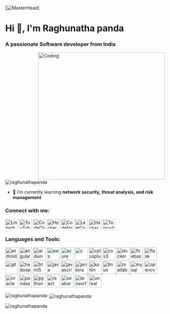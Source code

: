 [![MasterHead](https://cdn.weasyl.com/~fluffkevlar/submissions/30165/efb64790c6059bf9f32f9922bdfd36fad18bdd135aff5f67e99a7f0f29749042/fluffkevlar-starfield-gif.gif)]
<h1 align:center >Hi 👋, I'm Raghunatha panda</h1>
<h3 align: center;>A passionate Software developer from India</h3>
<img align="right" alt="Coding" width="400" src="https://cdn.filestackcontent.com/efbSR18hT5uRKuo0zoMA">

<p align="left"> <img src="https://komarev.com/ghpvc/?username=raghunathapanda&label=Profile%20views&color=0e75b6&style=flat" alt="raghunathapanda" /> </p>

- 🌱 I’m currently learning **network security, threat analysis, and risk management**

<h3 align: left>Connect with me:</h3>
<p align="left">
    <a href="https://linkedin.com/in/raghunatha-panda-14b912221" target="_blank"><img align="center" src="https://simpleicons.org/icons/linkedin.svg" alt="LinkedIn" height="30" width="40" /></a>
    <a href="https://www.youtube.com/channel/UCvDGzoUFCrjgZcwUNOiQEYw" target="_blank"><img align="center" src="https://simpleicons.org/icons/youtube.svg" alt="YouTube" height="30" width="40" /></a>
    <a href="https://www.codechef.com/users/raghunatha_96" target="_blank"><img align="center" src="https://simpleicons.org/icons/codechef.svg" alt="CodeChef" height="30" width="40" /></a>
    <a href="https://www.hackerrank.com/raghunathapanda1" target="_blank"><img align="center" src="https://simpleicons.org/icons/hackerrank.svg" alt="HackerRank" height="30" width="40" /></a>
    <a href="https://codeforces.com/profile/raghunath1" target="_blank"><img align="center" src="https://simpleicons.org/icons/codeforces.svg" alt="Codeforces" height="30" width="40" /></a>
    <a href="https://www.leetcode.com/raghunatha1123" target="_blank"><img align="center" src="https://simpleicons.org/icons/leetcode.svg" alt="LeetCode" height="30" width="40" /></a>
    <a href="https://www.hackerearth.com/@raghunatha5" target="_blank"><img align="center" src="https://simpleicons.org/icons/hackerearth.svg" alt="HackerEarth" height="30" width="40" /></a>
    <a href="https://www.topcoder.com/members/raghunatha" target="_blank"><img align="center" src="https://simpleicons.org/icons/topcoder.svg" alt="Topcoder" height="30" width="40" /></a>
    
</p>

<h3 align: left >Languages and Tools:</h3>
<p align="left"> 
    <a href="https://developer.android.com" target="_blank" rel="noreferrer"><img src="https://www.vectorlogo.zone/logos/android/android-icon.svg" alt="android" width="40" height="40" /></a>
    <a href="https://angular.io" target="_blank" rel="noreferrer"><img src="https://angular.io/assets/images/logos/angular/angular.svg" alt="angular" width="40" height="40" /></a>
    <a href="https://www.arduino.cc/" target="_blank" rel="noreferrer"><img src="https://www.vectorlogo.zone/logos/arduino/arduino-icon.svg" alt="arduino" width="40" height="40" /></a>
    <a href="https://aws.amazon.com" target="_blank" rel="noreferrer"><img src="https://www.vectorlogo.zone/logos/amazon_aws/amazon_aws-icon.svg" alt="aws" width="40" height="40" /></a>
    <a href="https://azure.microsoft.com/en-in/" target="_blank" rel="noreferrer"><img src="https://www.vectorlogo.zone/logos/microsoft_azure/microsoft_azure-icon.svg" alt="azure" width="40" height="40" /></a>
    <a href="https://www.cprogramming.com/" target="_blank" rel="noreferrer"><img src="https://upload.wikimedia.org/wikipedia/commons/1/18/C_Programming_Language.svg" alt="c" width="40" height="40" /></a>
    <a href="https://www.w3schools.com/cpp/" target="_blank" rel="noreferrer"><img src="https://upload.wikimedia.org/wikipedia/commons/1/18/ISO_C%2B%2B_Logo.svg" alt="cplusplus" width="40" height="40" /></a>
    <a href="https://www.w3schools.com/css/" target="_blank" rel="noreferrer"><img src="https://www.vectorlogo.zone/logos/netlifyapp_watercss/netlifyapp_watercss-official.svg" alt="css3" width="40" height="40" /></a>
    <a href="https://www.docker.com/" target="_blank" rel="noreferrer"><img src="https://www.vectorlogo.zone/logos/docker/docker-icon.svg" alt="docker" width="40" height="40" /></a>
    <a href="https://firebase.google.com/" target="_blank" rel="noreferrer"><img src="https://www.vectorlogo.zone/logos/firebase/firebase-icon.svg" alt="firebase" width="40" height="40" /></a>
    <a href="https://flask.palletsprojects.com/" target="_blank" rel="noreferrer"><img src="https://www.vectorlogo.zone/logos/pocoo_flask/pocoo_flask-icon.svg" alt="flask" width="40" height="40" /></a>
    <a href="https://git-scm.com/" target="_blank" rel="noreferrer"><img src="https://www.vectorlogo.zone/logos/git-scm/git-scm-icon.svg" alt="git" width="40" height="40" /></a>
    <a href="https://hadoop.apache.org/" target="_blank" rel="noreferrer"><img src="https://www.vectorlogo.zone/logos/apache_hadoop/apache_hadoop-icon.svg" alt="hadoop" width="40" height="40" /></a>
    <a href="https://www.w3.org/html/" target="_blank" rel="noreferrer"><img src="https://upload.wikimedia.org/wikipedia/commons/6/61/HTML5_logo_and_wordmark.svg" alt="html5" width="40" height="40" /></a>
    <a href="https://www.java.com" target="_blank" rel="noreferrer"><img src="https://upload.wikimedia.org/wikipedia/en/3/30/Java_programming_language_logo.svg" alt="java" width="40" height="40" /></a>
    <a href="https://developer.mozilla.org/en-US/docs/Web/JavaScript" target="_blank" rel="noreferrer"><img src="https://upload.wikimedia.org/wikipedia/commons/9/99/Unofficial_JavaScript_logo_2.svg" alt="javascript" width="40" height="40" /></a>
    <a href="https://www.jenkins.io" target="_blank" rel="noreferrer"> <img src="https://www.vectorlogo.zone/logos/jenkins/jenkins-icon.svg" alt="jenkins" width="40" height="40"/> </a>
    <a href="https://kotlinlang.org" target="_blank" rel="noreferrer"> <img src="https://www.vectorlogo.zone/logos/kotlinlang/kotlinlang-icon.svg" alt="kotlin" width="40" height="40"/> </a>
    <a href="https://www.linux.org/" target="_blank" rel="noreferrer"> <img src="https://vignette.wikia.nocookie.net/logopedia/images/0/04/Linux_logo.png/revision/latest?cb=20120814052336" alt="linux" width="40" height="40"/> </a>
    <a href="https://www.mathworks.com/" target="_blank" rel="noreferrer"> <img src="https://upload.wikimedia.org/wikipedia/commons/2/21/Matlab_Logo.png" alt="matlab" width="40" height="40"/> </a>
    <a href="https://www.mysql.com/" target="_blank" rel="noreferrer"><img src="https://www.vectorlogo.zone/logos/mysql/mysql-horizontal.svg" alt="mysql" width="40" height="40"/></a>
    <a href="https://opencv.org/" target="_blank" rel="noreferrer"> <img src="https://www.vectorlogo.zone/logos/opencv/opencv-icon.svg" alt="opencv" width="40" height="40"/> </a>
    <a href="https://www.oracle.com/" target="_blank" rel="noreferrer"><img src="https://logos-world.net/wp-content/uploads/2020/09/Oracle-Symbol.png" alt="oracle" width="40" height="40"/></a>
    <a href="https://pandas.pydata.org/" target="_blank" rel="noreferrer"><img src="https://upload.wikimedia.org/wikipedia/commons/thumb/e/ed/Pandas_logo.svg/1200px-Pandas_logo.svg.png" alt="pandas" width="40" height="40" /></a>
    <a href="https://www.python.org" target="_blank" rel="noreferrer"><img src="https://cdn.worldvectorlogo.com/logos/python-4.svg" alt="python" width="40" height="40" /></a>
    <a href="https://reactjs.org/" target="_blank" rel="noreferrer"><img src="https://media0.giphy.com/media/v1.Y2lkPTc5MGI3NjExczl0cGV4NTQ0cnd3Mzhrem15MmE3NGE2eHdsNnN5aDFib2NmZ3p3bCZlcD12MV9pbnRlcm5hbF9naWZfYnlfaWQmY3Q9cw/eNAsjO55tPbgaor7ma/giphy.gif" alt="react" width="40" height="40" /></a>
    <a href="https://seaborn.pydata.org/" target="_blank" rel="noreferrer"><img src="https://seaborn.pydata.org/_static/logo-wide-lightbg.svg" alt="seaborn" width="40" height="40" /></a>
    <a href="https://www.tensorflow.org" target="_blank" rel="noreferrer"><img src="https://www.vectorlogo.zone/logos/tensorflow/tensorflow-icon.svg" alt="tensorflow" width="40" height="40" /></a>
    <a href="https://unrealengine.com/" target="_blank" rel="noreferrer"> <img src="https://icon-library.com/images/unreal-engine-icon/unreal-engine-icon-27.jpg" alt="unreal" width="40" height="40" /> </a>
      
 
</p>

<p><img align="left" src="https://github-readme-stats.vercel.app/api/top-langs?username=raghunathapanda&show_icons=true&locale=en&layout=compact" alt="raghunathapanda" /></p>

<p>&nbsp;<img align="center" src="https://github-readme-stats.vercel.app/api?username=raghunathapanda&show_icons=true&locale=en" alt="raghunathapanda" /></p>

<p><img align="center" src="https://github-readme-streak-stats.herokuapp.com/?user=raghunathapanda&" alt="raghunathapanda" /></p>
